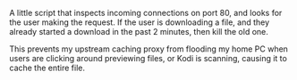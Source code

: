 A little script that inspects incoming connections on port 80, and looks
for the user making the request. If the user is downloading a file, and
they already started a download in the past 2 minutes, then kill the old
one.

This prevents my upstream caching proxy from flooding my home PC when
users are clicking around previewing files, or Kodi is scanning, causing
it to cache the entire file.
